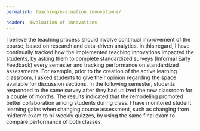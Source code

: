 ```yaml
---
permalink: teaching/evaluation_innovations/

header:  Evaluation of innovations
---
```


I believe the teaching process should involve continual improvement of the course, based on research and data-driven analytics. In this regard, I have continually tracked how the implemented teaching innovations impacted the students, by asking them to complete standardized surveys (Informal Early Feedback) every semester and tracking performance on standardized assessments. For example, prior to the creation of the active learning classroom, I asked students to give their opinion regarding the space available for discussion sections. In the following semester, students responded to the same survey after they had utilized the new classroom for a couple of months. The results indicated that the remodeling promoted better collaboration among students during class. I have monitored student learning gains when changing course assessment, such as changing from midterm exam to bi-weekly quizzes, by using the same final exam to compare performance of both classes.

<!-- According to surveys that I give to students during the semester, students prefer online homework with unlimited attempts, and feel they learn concepts better than the more traditional hand-written homework.

 Among other things, I am able to track through surveys student’s perception of the course material, how much time they spend preparing for the class, the effectiveness of my course staff, and the use of technology in classrooms. Using such measured data allows me to continually improve the overall class experience for both students and instructors. -->
